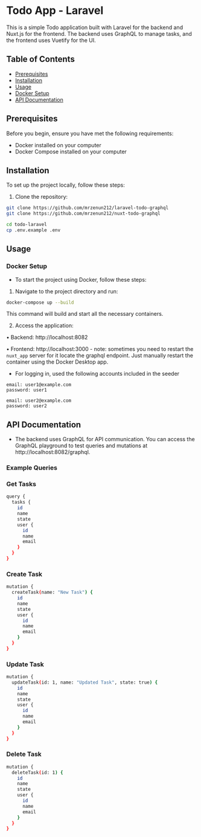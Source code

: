 # Todo App - Laravel

This is a simple Todo application built with Laravel for the backend and Nuxt.js for the frontend. The backend uses GraphQL to manage tasks, and the frontend uses Vuetify for the UI.

## Table of Contents

- [Prerequisites](#prerequisites)
- [Installation](#installation)
- [Usage](#usage)
- [Docker Setup](#docker-setup)
- [API Documentation](#api-documentation)

## Prerequisites

Before you begin, ensure you have met the following requirements:

- Docker installed on your computer
- Docker Compose installed on your computer

## Installation

To set up the project locally, follow these steps:

1. Clone the repository:

```sh
git clone https://github.com/mrzenun212/laravel-todo-graphql
git clone https://github.com/mrzenun212/nuxt-todo-graphql

cd todo-laravel
cp .env.example .env
```

## Usage

### Docker Setup

- To start the project using Docker, follow these steps:

1.	Navigate to the project directory and run:

```sh
docker-compose up --build
```
This command will build and start all the necessary containers.

2.	Access the application:

•	Backend: http://localhost:8082

•	Frontend: http://localhost:3000 - note: sometimes you need to restart the `nuxt_app` server for it locate the graphql endpoint. Just manually restart the container using the Docker Desktop app.

- For logging in, used the following accounts included in the seeder
```
email: user1@example.com
password: user1

email: user2@example.com
password: user2
```


## API Documentation

- The backend uses GraphQL for API communication. You can access the GraphQL playground to test queries and mutations at http://localhost:8082/graphql.

### Example Queries

### Get Tasks
```sh
query {
  tasks {
    id
    name
    state
    user {
      id
      name
      email
    }
  }
}
```

### Create Task
```sh
mutation {
  createTask(name: "New Task") {
    id
    name
    state
    user {
      id
      name
      email
    }
  }
}
```

### Update Task
```sh
mutation {
  updateTask(id: 1, name: "Updated Task", state: true) {
    id
    name
    state
    user {
      id
      name
      email
    }
  }
}
```

### Delete Task
```sh
mutation {
  deleteTask(id: 1) {
    id
    name
    state
    user {
      id
      name
      email
    }
  }
}
```

